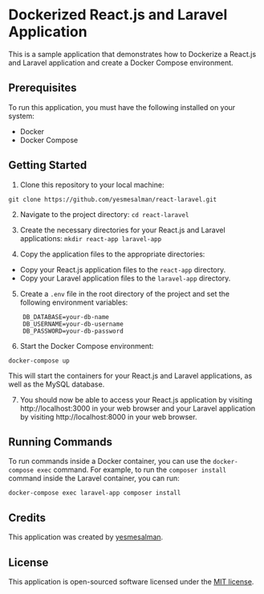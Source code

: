 # Dockerized React.js and Laravel Application

This is a sample application that demonstrates how to Dockerize a React.js and Laravel application and create a Docker Compose environment.

## Prerequisites

To run this application, you must have the following installed on your system:

- Docker
- Docker Compose

## Getting Started

1. Clone this repository to your local machine:

``` git clone https://github.com/yesmesalman/react-laravel.git ```

2. Navigate to the project directory:
``` cd react-laravel ```

3. Create the necessary directories for your React.js and Laravel applications:
``` mkdir react-app laravel-app ```


4. Copy the application files to the appropriate directories:

- Copy your React.js application files to the `react-app` directory.
- Copy your Laravel application files to the `laravel-app` directory.

5. Create a `.env` file in the root directory of the project and set the following environment variables:

``` APP_KEY=your-app-key 
    DB_DATABASE=your-db-name 
    DB_USERNAME=your-db-username 
    DB_PASSWORD=your-db-password
```

6. Start the Docker Compose environment:

``` docker-compose up ``` 


This will start the containers for your React.js and Laravel applications, as well as the MySQL database.

7. You should now be able to access your React.js application by visiting http://localhost:3000 in your web browser and your Laravel application by visiting http://localhost:8000 in your web browser.

## Running Commands

To run commands inside a Docker container, you can use the `docker-compose exec` command. For example, to run the `composer install` command inside the Laravel container, you can run:

``` docker-compose exec laravel-app composer install ```


## Credits

This application was created by [yesmesalman](https://github.com/yesmesalman).

## License

This application is open-sourced software licensed under the [MIT license](https://opensource.org/licenses/MIT).
